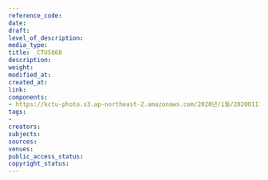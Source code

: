 ```yaml
---
reference_code: 
date: 
draft: 
level_of_description: 
media_type: 
title: _CTU5868
description: 
weight: 
modified_at: 
created_at: 
link: 
components:
- https://kctu-photo.s3.ap-northeast-2.amazonaws.com/2020년/1월/20200117_경마기수+문중원+열사+문재해결+촉구+오체투지+1일차/_CTU5868.jpg
tags:
- 
creators: 
subjects: 
sources: 
venues: 
public_access_status: 
copyright_status: 
---
```

